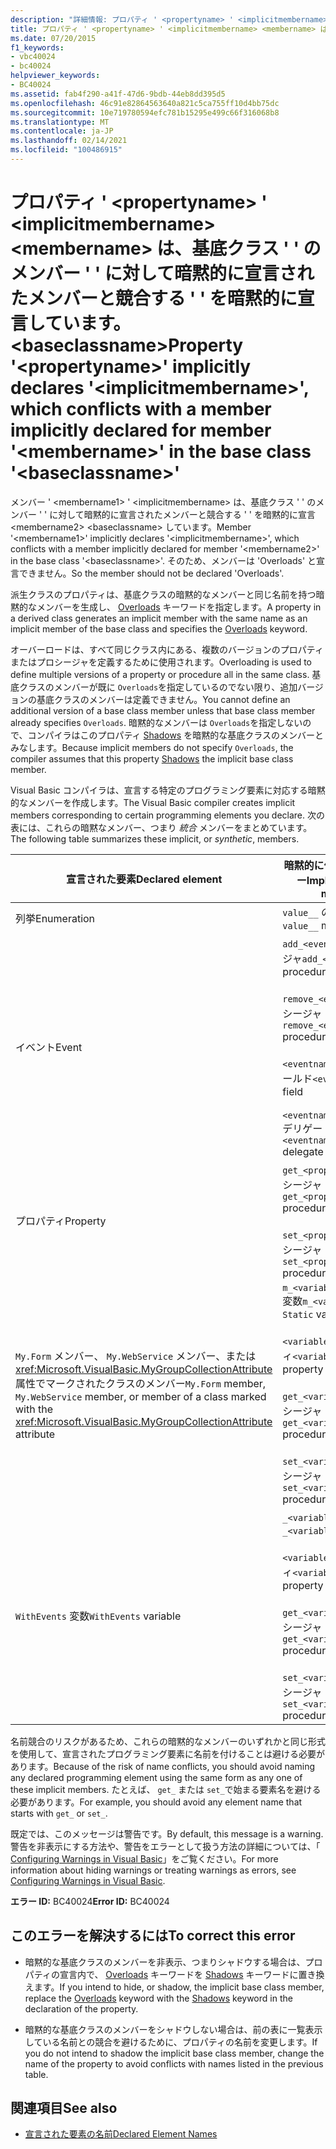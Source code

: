 ```yaml
---
description: "詳細情報: プロパティ ' <propertyname> ' <implicitmembername> は、 <membername> 基底クラス ' ' のメンバー ' ' に対して暗黙的に宣言されたメンバーと競合する ' ' を暗黙的に宣言しています。 <baseclassname>"
title: プロパティ ' <propertyname> ' <implicitmembername> <membername> は、基底クラス ' ' のメンバー ' ' に対して暗黙的に宣言されたメンバーと競合する ' ' を暗黙的に宣言しています。 <baseclassname>
ms.date: 07/20/2015
f1_keywords:
- vbc40024
- bc40024
helpviewer_keywords:
- BC40024
ms.assetid: fab4f290-a41f-47d6-9bdb-44eb8dd395d5
ms.openlocfilehash: 46c91e82864563640a821c5ca755ff10d4bb75dc
ms.sourcegitcommit: 10e719780594efc781b15295e499c66f316068b8
ms.translationtype: MT
ms.contentlocale: ja-JP
ms.lasthandoff: 02/14/2021
ms.locfileid: "100486915"
---
```

# <a name="property-propertyname-implicitly-declares-implicitmembername-which-conflicts-with-a-member-implicitly-declared-for-member-membername-in-the-base-class-baseclassname"></a><span data-ttu-id="34e93-103">プロパティ ' \<propertyname> ' \<implicitmembername> \<membername> は、基底クラス ' ' のメンバー ' ' に対して暗黙的に宣言されたメンバーと競合する ' ' を暗黙的に宣言しています。 \<baseclassname></span><span class="sxs-lookup"><span data-stu-id="34e93-103">Property '\<propertyname>' implicitly declares '\<implicitmembername>', which conflicts with a member implicitly declared for member '\<membername>' in the base class '\<baseclassname>'</span></span>

<span data-ttu-id="34e93-104">メンバー ' \<membername1> ' \<implicitmembername> は、基底クラス ' ' のメンバー ' ' に対して暗黙的に宣言されたメンバーと競合する ' ' を暗黙的に宣言 \<membername2> \<baseclassname> しています。</span><span class="sxs-lookup"><span data-stu-id="34e93-104">Member '\<membername1>' implicitly declares '\<implicitmembername>', which conflicts with a member implicitly declared for member '\<membername2>' in the base class '\<baseclassname>'.</span></span> <span data-ttu-id="34e93-105">そのため、メンバーは 'Overloads' と宣言できません。</span><span class="sxs-lookup"><span data-stu-id="34e93-105">So the member should not be declared 'Overloads'.</span></span>  
  
 <span data-ttu-id="34e93-106">派生クラスのプロパティは、基底クラスの暗黙的なメンバーと同じ名前を持つ暗黙的なメンバーを生成し、 [Overloads](../language-reference/modifiers/overloads.md) キーワードを指定します。</span><span class="sxs-lookup"><span data-stu-id="34e93-106">A property in a derived class generates an implicit member with the same name as an implicit member of the base class and specifies the [Overloads](../language-reference/modifiers/overloads.md) keyword.</span></span>  
  
 <span data-ttu-id="34e93-107">オーバーロードは、すべて同じクラス内にある、複数のバージョンのプロパティまたはプロシージャを定義するために使用されます。</span><span class="sxs-lookup"><span data-stu-id="34e93-107">Overloading is used to define multiple versions of a property or procedure all in the same class.</span></span> <span data-ttu-id="34e93-108">基底クラスのメンバーが既に `Overloads`を指定しているのでない限り、追加バージョンの基底クラスのメンバーは定義できません。</span><span class="sxs-lookup"><span data-stu-id="34e93-108">You cannot define an additional version of a base class member unless that base class member already specifies `Overloads`.</span></span> <span data-ttu-id="34e93-109">暗黙的なメンバーは `Overloads`を指定しないので、コンパイラはこのプロパティ [Shadows](../language-reference/modifiers/shadows.md) を暗黙的な基底クラスのメンバーとみなします。</span><span class="sxs-lookup"><span data-stu-id="34e93-109">Because implicit members do not specify `Overloads`, the compiler assumes that this property [Shadows](../language-reference/modifiers/shadows.md) the implicit base class member.</span></span>  
  
 <span data-ttu-id="34e93-110">Visual Basic コンパイラは、宣言する特定のプログラミング要素に対応する暗黙的なメンバーを作成します。</span><span class="sxs-lookup"><span data-stu-id="34e93-110">The Visual Basic compiler creates implicit members corresponding to certain programming elements you declare.</span></span> <span data-ttu-id="34e93-111">次の表には、これらの暗黙なメンバー、つまり *統合* メンバーをまとめています。</span><span class="sxs-lookup"><span data-stu-id="34e93-111">The following table summarizes these implicit, or *synthetic*, members.</span></span>  
  
|<span data-ttu-id="34e93-112">宣言された要素</span><span class="sxs-lookup"><span data-stu-id="34e93-112">Declared element</span></span>|<span data-ttu-id="34e93-113">暗黙的に作成されるメンバー</span><span class="sxs-lookup"><span data-stu-id="34e93-113">Implicitly created members</span></span>|  
|----------------------|--------------------------------|  
|<span data-ttu-id="34e93-114">列挙</span><span class="sxs-lookup"><span data-stu-id="34e93-114">Enumeration</span></span>|<span data-ttu-id="34e93-115">`value__` のメンバー</span><span class="sxs-lookup"><span data-stu-id="34e93-115">`value__` member</span></span>|  
|<span data-ttu-id="34e93-116">イベント</span><span class="sxs-lookup"><span data-stu-id="34e93-116">Event</span></span>|<span data-ttu-id="34e93-117">`add_<eventname>` プロシージャ</span><span class="sxs-lookup"><span data-stu-id="34e93-117">`add_<eventname>` procedure</span></span><br /><br /> <span data-ttu-id="34e93-118">`remove_<eventname>` プロシージャ</span><span class="sxs-lookup"><span data-stu-id="34e93-118">`remove_<eventname>` procedure</span></span><br /><br /> <span data-ttu-id="34e93-119">`<eventname>Event` のフィールド</span><span class="sxs-lookup"><span data-stu-id="34e93-119">`<eventname>Event` field</span></span><br /><br /> <span data-ttu-id="34e93-120">`<eventname>EventHandler` デリゲート</span><span class="sxs-lookup"><span data-stu-id="34e93-120">`<eventname>EventHandler` delegate</span></span>|  
|<span data-ttu-id="34e93-121">プロパティ</span><span class="sxs-lookup"><span data-stu-id="34e93-121">Property</span></span>|<span data-ttu-id="34e93-122">`get_<propertyname>` プロシージャ</span><span class="sxs-lookup"><span data-stu-id="34e93-122">`get_<propertyname>` procedure</span></span><br /><br /> <span data-ttu-id="34e93-123">`set_<propertyname>` プロシージャ</span><span class="sxs-lookup"><span data-stu-id="34e93-123">`set_<propertyname>` procedure</span></span>|  
|<span data-ttu-id="34e93-124">`My.Form` メンバー、 `My.WebService` メンバー、または <xref:Microsoft.VisualBasic.MyGroupCollectionAttribute> 属性でマークされたクラスのメンバー</span><span class="sxs-lookup"><span data-stu-id="34e93-124">`My.Form` member, `My.WebService` member, or member of a class marked with the <xref:Microsoft.VisualBasic.MyGroupCollectionAttribute> attribute</span></span>|<span data-ttu-id="34e93-125">`m_<variablename>``Static`変数</span><span class="sxs-lookup"><span data-stu-id="34e93-125">`m_<variablename>` `Static` variable</span></span><br /><br /> <span data-ttu-id="34e93-126">`<variablename>` プロパティ</span><span class="sxs-lookup"><span data-stu-id="34e93-126">`<variablename>` property</span></span><br /><br /> <span data-ttu-id="34e93-127">`get_<variablename>` プロシージャ</span><span class="sxs-lookup"><span data-stu-id="34e93-127">`get_<variablename>` procedure</span></span><br /><br /> <span data-ttu-id="34e93-128">`set_<variablename>` プロシージャ</span><span class="sxs-lookup"><span data-stu-id="34e93-128">`set_<variablename>` procedure</span></span>|  
|<span data-ttu-id="34e93-129">`WithEvents` 変数</span><span class="sxs-lookup"><span data-stu-id="34e93-129">`WithEvents` variable</span></span>|<span data-ttu-id="34e93-130">`_<variablename>` 変数</span><span class="sxs-lookup"><span data-stu-id="34e93-130">`_<variablename>` variable</span></span><br /><br /> <span data-ttu-id="34e93-131">`<variablename>` プロパティ</span><span class="sxs-lookup"><span data-stu-id="34e93-131">`<variablename>` property</span></span><br /><br /> <span data-ttu-id="34e93-132">`get_<variablename>` プロシージャ</span><span class="sxs-lookup"><span data-stu-id="34e93-132">`get_<variablename>` procedure</span></span><br /><br /> <span data-ttu-id="34e93-133">`set_<variablename>` プロシージャ</span><span class="sxs-lookup"><span data-stu-id="34e93-133">`set_<variablename>` procedure</span></span>|  
  
 <span data-ttu-id="34e93-134">名前競合のリスクがあるため、これらの暗黙的なメンバーのいずれかと同じ形式を使用して、宣言されたプログラミング要素に名前を付けることは避ける必要があります。</span><span class="sxs-lookup"><span data-stu-id="34e93-134">Because of the risk of name conflicts, you should avoid naming any declared programming element using the same form as any one of these implicit members.</span></span> <span data-ttu-id="34e93-135">たとえば、 `get_` または `set_`で始まる要素名を避ける必要があります。</span><span class="sxs-lookup"><span data-stu-id="34e93-135">For example, you should avoid any element name that starts with `get_` or `set_`.</span></span>  
  
 <span data-ttu-id="34e93-136">既定では、このメッセージは警告です。</span><span class="sxs-lookup"><span data-stu-id="34e93-136">By default, this message is a warning.</span></span> <span data-ttu-id="34e93-137">警告を非表示にする方法や、警告をエラーとして扱う方法の詳細については、「 [Configuring Warnings in Visual Basic](/visualstudio/ide/configuring-warnings-in-visual-basic)」をご覧ください。</span><span class="sxs-lookup"><span data-stu-id="34e93-137">For more information about hiding warnings or treating warnings as errors, see [Configuring Warnings in Visual Basic](/visualstudio/ide/configuring-warnings-in-visual-basic).</span></span>  
  
 <span data-ttu-id="34e93-138">**エラー ID:** BC40024</span><span class="sxs-lookup"><span data-stu-id="34e93-138">**Error ID:** BC40024</span></span>  
  
## <a name="to-correct-this-error"></a><span data-ttu-id="34e93-139">このエラーを解決するには</span><span class="sxs-lookup"><span data-stu-id="34e93-139">To correct this error</span></span>  
  
- <span data-ttu-id="34e93-140">暗黙的な基底クラスのメンバーを非表示、つまりシャドウする場合は、プロパティの宣言内で、 [Overloads](../language-reference/modifiers/overloads.md) キーワードを [Shadows](../language-reference/modifiers/shadows.md) キーワードに置き換えます。</span><span class="sxs-lookup"><span data-stu-id="34e93-140">If you intend to hide, or shadow, the implicit base class member, replace the [Overloads](../language-reference/modifiers/overloads.md) keyword with the [Shadows](../language-reference/modifiers/shadows.md) keyword in the declaration of the property.</span></span>  
  
- <span data-ttu-id="34e93-141">暗黙的な基底クラスのメンバーをシャドウしない場合は、前の表に一覧表示している名前との競合を避けるために、プロパティの名前を変更します。</span><span class="sxs-lookup"><span data-stu-id="34e93-141">If you do not intend to shadow the implicit base class member, change the name of the property to avoid conflicts with names listed in the previous table.</span></span>  
  
## <a name="see-also"></a><span data-ttu-id="34e93-142">関連項目</span><span class="sxs-lookup"><span data-stu-id="34e93-142">See also</span></span>

- [<span data-ttu-id="34e93-143">宣言された要素の名前</span><span class="sxs-lookup"><span data-stu-id="34e93-143">Declared Element Names</span></span>](../programming-guide/language-features/declared-elements/declared-element-names.md)
